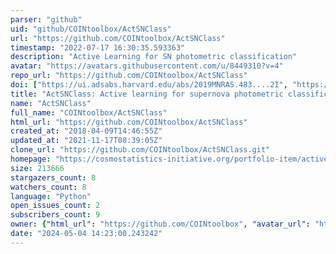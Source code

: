 ```yaml
---
parser: "github"
uid: "github/COINtoolbox/ActSNClass"
url: "https://github.com/COINtoolbox/ActSNClass"
timestamp: "2022-07-17 16:30:35.593363"
description: "Active Learning for SN photometric classification"
avatar: "https://avatars.githubusercontent.com/u/8449310?v=4"
repo_url: "https://github.com/COINtoolbox/ActSNClass"
doi: ["https://ui.adsabs.harvard.edu/abs/2019MNRAS.483....2I", "https://ui.adsabs.harvard.edu/abs/2019ascl.soft08003I/abstract"]
title: "ActSNClass: Active learning for supernova photometric classification"
name: "ActSNClass"
full_name: "COINtoolbox/ActSNClass"
html_url: "https://github.com/COINtoolbox/ActSNClass"
created_at: "2018-04-09T14:46:55Z"
updated_at: "2021-11-17T08:39:05Z"
clone_url: "https://github.com/COINtoolbox/ActSNClass.git"
homepage: "https://cosmostatistics-initiative.org/portfolio-item/active-learning-for-sn-classification/"
size: 213666
stargazers_count: 8
watchers_count: 8
language: "Python"
open_issues_count: 2
subscribers_count: 9
owner: {"html_url": "https://github.com/COINtoolbox", "avatar_url": "https://avatars.githubusercontent.com/u/8449310?v=4", "login": "COINtoolbox", "type": "Organization"}
date: "2024-05-04 14:23:00.243242"
---
```

